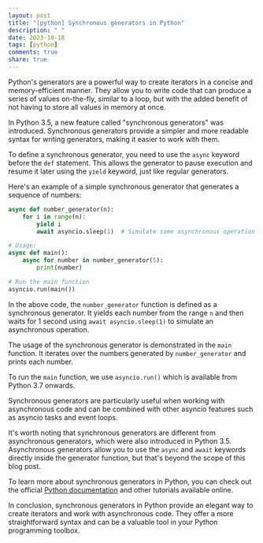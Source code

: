 ```yaml
---
layout: post
title: "[python] Synchronous generators in Python"
description: " "
date: 2023-10-18
tags: [python]
comments: true
share: true
---
```


Python's generators are a powerful way to create iterators in a concise and memory-efficient manner. They allow you to write code that can produce a series of values on-the-fly, similar to a loop, but with the added benefit of not having to store all values in memory at once.

In Python 3.5, a new feature called "synchronous generators" was introduced. Synchronous generators provide a simpler and more readable syntax for writing generators, making it easier to work with them.

To define a synchronous generator, you need to use the `async` keyword before the `def` statement. This allows the generator to pause execution and resume it later using the `yield` keyword, just like regular generators.

Here's an example of a simple synchronous generator that generates a sequence of numbers:

```python
async def number_generator(n):
    for i in range(n):
        yield i
        await asyncio.sleep(1)  # Simulate some asynchronous operation

# Usage:
async def main():
    async for number in number_generator(5):
        print(number)

# Run the main function
asyncio.run(main())
```

In the above code, the `number_generator` function is defined as a synchronous generator. It yields each number from the range `n` and then waits for 1 second using `await asyncio.sleep(1)` to simulate an asynchronous operation.

The usage of the synchronous generator is demonstrated in the `main` function. It iterates over the numbers generated by `number_generator` and prints each number.

To run the `main` function, we use `asyncio.run()` which is available from Python 3.7 onwards.

Synchronous generators are particularly useful when working with asynchronous code and can be combined with other asyncio features such as asyncio tasks and event loops.

It's worth noting that synchronous generators are different from asynchronous generators, which were also introduced in Python 3.5. Asynchronous generators allow you to use the `async` and `await` keywords directly inside the generator function, but that's beyond the scope of this blog post.

To learn more about synchronous generators in Python, you can check out the official [Python documentation](https://docs.python.org/3/library/asyncio-sync.html) and other tutorials available online.

In conclusion, synchronous generators in Python provide an elegant way to create iterators and work with asynchronous code. They offer a more straightforward syntax and can be a valuable tool in your Python programming toolbox.